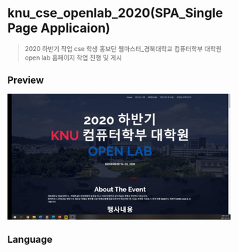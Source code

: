 # knu_cse_openlab_2020(SPA_Single Page Applicaion)
> 2020 하반기 작업 cse 학생 홍보단 웹마스터_경북대학교 컴퓨터학부 대학원 open lab 홈페이지 작업 진행 및 게시

## Preview
![finish_gif](/cse_finish.gif)

## Language
